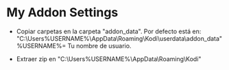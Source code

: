 # My Addon Settings
-  Copiar carpetas en la carpeta "addon_data". Por defecto está en: "C:\Users\%USERNAME%\AppData\Roaming\Kodi\userdata\addon_data"
     %USERNAME%= Tu nombre de usuario.

-  Extraer zip en "C:\Users\%USERNAME%\AppData\Roaming\Kodi"